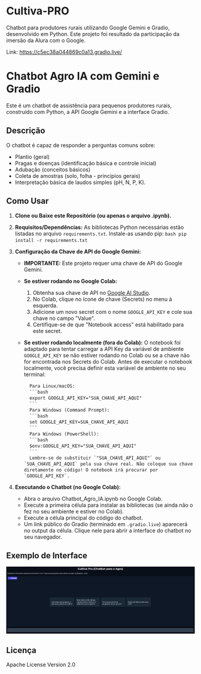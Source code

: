 # Cultiva-PRO
Chatbot para produtores rurais utilizando Google Gemini e Gradio, desenvolvido em Python.
Este projeto foi resultado da participação da imersão da Alura com o Google.

Link: https://c5ec38a044869c0a13.gradio.live/

# Chatbot Agro IA com Gemini e Gradio

Este é um chatbot de assistência para pequenos produtores rurais, construído com Python, a API Google Gemini e a interface Gradio.

## Descrição

O chatbot é capaz de responder a perguntas comuns sobre:
- Plantio (geral)
- Pragas e doenças (identificação básica e controle inicial)
- Adubação (conceitos básicos)
- Coleta de amostras (solo, folha - princípios gerais)
- Interpretação básica de laudos simples (pH, N, P, K).

## Como Usar

1.  **Clone ou Baixe este Repositório (ou apenas o arquivo .ipynb).**

2.  **Requisitos/Dependências:**
            As bibliotecas Python necessárias estão listadas no arquivo `requirements.txt`. Instale-as usando pip:
            ```bash
            pip install -r requirements.txt
            ```

3.  **Configuração da Chave de API do Google Gemini:**
    * **IMPORTANTE:** Este projeto requer uma chave de API do Google Gemini.
    * **Se estiver rodando no Google Colab:**
        1.  Obtenha sua chave de API no [Google AI Studio](https://aistudio.google.com/app/apikey).
        2.  No Colab, clique no ícone de chave (Secrets) no menu à esquerda.
        3.  Adicione um novo secret com o nome `GOOGLE_API_KEY` e cole sua chave no campo "Value".
        4.  Certifique-se de que "Notebook access" está habilitado para este secret.
    * **Se estiver rodando localmente (fora do Colab):**
            O notebook foi adaptado para tentar carregar a API Key da variável de ambiente `GOOGLE_API_KEY` se não estiver rodando no Colab ou se a chave não for encontrada nos Secrets do Colab.
            Antes de executar o notebook localmente, você precisa definir esta variável de ambiente no seu terminal:

            Para Linux/macOS:
            ```bash
            export GOOGLE_API_KEY="SUA_CHAVE_API_AQUI"
            ```
            Para Windows (Command Prompt):
            ```bash
            set GOOGLE_API_KEY=SUA_CHAVE_API_AQUI
            ```
            Para Windows (PowerShell):
            ```bash
            $env:GOOGLE_API_KEY="SUA_CHAVE_API_AQUI"
            ```
            Lembre-se de substituir `"SUA_CHAVE_API_AQUI"` ou `SUA_CHAVE_API_AQUI` pela sua chave real. Não coloque sua chave diretamente no código! O notebook irá procurar por `GOOGLE_API_KEY`.

4.  **Executando o Chatbot (no Google Colab):**
    * Abra o arquivo Chatbot_Agro_IA.ipynb no Google Colab.
    * Execute a primeira célula para instalar as bibliotecas (se ainda não o fez no seu ambiente e estiver no Colab).
    * Execute a célula principal do código do chatbot.
    * Um link público do Gradio (terminado em `.gradio.live`) aparecerá no output da célula. Clique nele para abrir a interface do chatbot no seu navegador.

## Exemplo de Interface
![Interface do Chatbot](images/Interface.png "Demonstração da Interface")


## Licença
Apache License
Version 2.0

